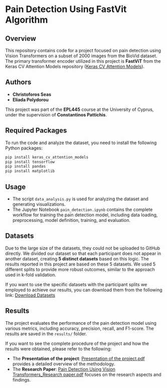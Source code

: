 # Pain Detection Using FastVit Algorithm

## Overview
This repository contains code for a project focused on pain detection using Vision Transformers on a subset of 2000 images from the BioVid dataset. The primary transformer encoder utilized in this project is **FastViT** from the Keras CV Attention Models repository ([Keras CV Attention Models](https://github.com/leondgarse/keras_cv_attention_models)).

## Authors
- **Christoforos Seas**
- **Eliada Polydorou**

This project was part of the **EPL445** course at the University of Cyprus, under the supervision of **Constantinos Pattichis**.

## Required Packages
To run the code and analyze the dataset, you need to install the following Python packages:
```bash
pip install keras_cv_attention_models
pip install tensorflow
pip install pandas
pip install matplotlib
```

## Usage
- The script `data_analysis.py` is used for analyzing the dataset and generating visualizations.
- The Jupyter Notebook `pain_detection.ipynb` contains the complete workflow for training the pain detection model, including data loading, preprocessing, model definition, training, and evaluation.

 ## Datasets
Due to the large size of the datasets, they could not be uploaded to GitHub directly. We divided our dataset so that each participant does not appear in another dataset, creating **5 distinct datasets** based on this logic. The results reported in this project are based on these 5 datasets. We used 5 different splits to provide more robust outcomes, similar to the approach used in k-fold validation.

If you want to use the specific datasets with the participant splits we employed to achieve our results, you can download them from the following link: [Download Datasets](https://drive.google.com/drive/folders/1Pec50Zqr-1rYqQvElrPkM0yvcjjvkTiv?usp=sharing)

 ## Results
The project evaluates the performance of the pain detection model using various metrics, including accuracy, precision, recall, and F1-score. The results are saved in the `results/` folder.

If you want to see the complete procedure of the project and how the results were obtained, please refer to the following:
- The **Presentation of the project**: [Presentation of the project.pdf](./Presentation%20of%20the%20project.pdf) provides a detailed overview of the methodology.
- The **Research Paper**: [Pain Detection Using Vision Transformers_Research paper.pdf](./Pain%20Detection%20Using%20Vision%20Transformers_Research%20paper.pdf) focuses on the research aspects and findings.


